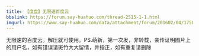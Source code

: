 ```yaml
---
title: 【度盘】无限速百度云
bbslink: https://forum.say-huahuo.com/thread-2515-1-1.html
imgurl: https://www.say-huahuo.com/data/attachment/forum/201602/04/175050fizwsrvsqqe4wsh8.png
---
```


无限速的百度云。解压就可使用。PS.萌新，第一次发，非转载，亲传证明图片上的用户名，如有错误请斑竹大大留情，并指正，如有重复请删除<!--more-->
